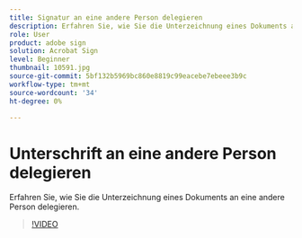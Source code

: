```yaml
---
title: Signatur an eine andere Person delegieren
description: Erfahren Sie, wie Sie die Unterzeichnung eines Dokuments an eine andere Person delegieren
role: User
product: adobe sign
solution: Acrobat Sign
level: Beginner
thumbnail: 10591.jpg
source-git-commit: 5bf132b5969bc860e8819c99eacebe7ebeee3b9c
workflow-type: tm+mt
source-wordcount: '34'
ht-degree: 0%

---
```


# Unterschrift an eine andere Person delegieren

Erfahren Sie, wie Sie die Unterzeichnung eines Dokuments an eine andere Person delegieren.

>[!VIDEO](https://video.tv.adobe.com/v/343856?hidetitle=true)
